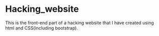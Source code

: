# Hacking_website
This is the front-end part of a hacking website that I have created using html and CSS(including bootstrap).
